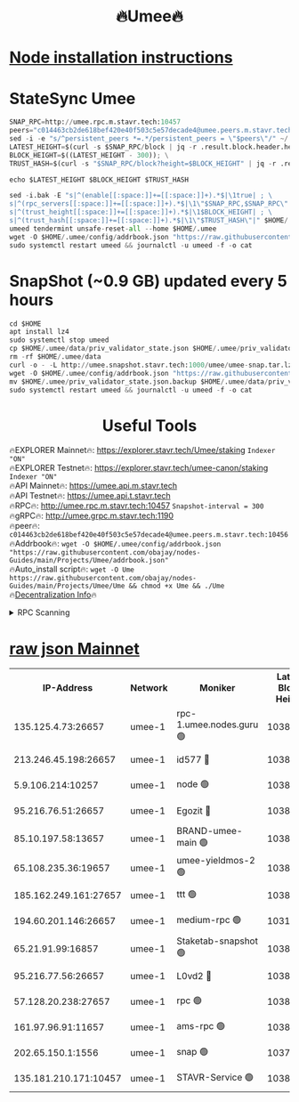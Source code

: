 <h1 align="center"> 🔥Umee🔥</h1>


[Node installation instructions](https://github.com/obajay/nodes-Guides/tree/main/Projects/Umee)
=
# StateSync Umee
```python
SNAP_RPC=http://umee.rpc.m.stavr.tech:10457
peers="c014463cb2de618bef420e40f503c5e57decade4@umee.peers.m.stavr.tech:10456"
sed -i -e "s/^persistent_peers *=.*/persistent_peers = \"$peers\"/" ~/.umee/config/config.toml
LATEST_HEIGHT=$(curl -s $SNAP_RPC/block | jq -r .result.block.header.height); \
BLOCK_HEIGHT=$((LATEST_HEIGHT - 300)); \
TRUST_HASH=$(curl -s "$SNAP_RPC/block?height=$BLOCK_HEIGHT" | jq -r .result.block_id.hash)

echo $LATEST_HEIGHT $BLOCK_HEIGHT $TRUST_HASH

sed -i.bak -E "s|^(enable[[:space:]]+=[[:space:]]+).*$|\1true| ; \
s|^(rpc_servers[[:space:]]+=[[:space:]]+).*$|\1\"$SNAP_RPC,$SNAP_RPC\"| ; \
s|^(trust_height[[:space:]]+=[[:space:]]+).*$|\1$BLOCK_HEIGHT| ; \
s|^(trust_hash[[:space:]]+=[[:space:]]+).*$|\1\"$TRUST_HASH\"|" $HOME/.umee/config/config.toml
umeed tendermint unsafe-reset-all --home $HOME/.umee
wget -O $HOME/.umee/config/addrbook.json "https://raw.githubusercontent.com/obajay/nodes-Guides/main/Projects/Umee/addrbook.json"
sudo systemctl restart umeed && journalctl -u umeed -f -o cat
```
# SnapShot (~0.9 GB) updated every 5 hours
```python
cd $HOME
apt install lz4
sudo systemctl stop umeed
cp $HOME/.umee/data/priv_validator_state.json $HOME/.umee/priv_validator_state.json.backup
rm -rf $HOME/.umee/data
curl -o - -L http://umee.snapshot.stavr.tech:1000/umee/umee-snap.tar.lz4 | lz4 -c -d - | tar -x -C $HOME/.umee --strip-components 2
wget -O $HOME/.umee/config/addrbook.json "https://raw.githubusercontent.com/obajay/nodes-Guides/main/Projects/Umee/addrbook.json"
mv $HOME/.umee/priv_validator_state.json.backup $HOME/.umee/data/priv_validator_state.json
sudo systemctl restart umeed && journalctl -u umeed -f -o cat
```
 <h1 align="center"> Useful Tools</h1>

🔥EXPLORER Mainnet🔥:      https://explorer.stavr.tech/Umee/staking             `Indexer "ON"` \
🔥EXPLORER Testnet🔥:        https://explorer.stavr.tech/umee-canon/staking      `Indexer "ON"` \
🔥API Mainnet🔥:                   https://umee.api.m.stavr.tech \
🔥API Testnet🔥:                     https://umee.api.t.stavr.tech \
🔥RPC🔥:                                   http://umee.rpc.m.stavr.tech:10457                     `Snapshot-interval = 300` \
🔥gRPC🔥:                              http://umee.grpc.m.stavr.tech:1190 \
🔥peer🔥:                     `c014463cb2de618bef420e40f503c5e57decade4@umee.peers.m.stavr.tech:10456` \
🔥Addrbook🔥:    ```wget -O $HOME/.umee/config/addrbook.json "https://raw.githubusercontent.com/obajay/nodes-Guides/main/Projects/Umee/addrbook.json"``` \
🔥Auto_install script🔥: ```wget -O Ume https://raw.githubusercontent.com/obajay/nodes-Guides/main/Projects/Umee/Ume && chmod +x Ume && ./Ume``` \
🔥[Decentralization Info](https://github.com/obajay/StateSync-snapshots/tree/main/Projects/Umee/Decentralization)🔥

<details>
<summary>RPC Scanning</summary>

<h2 align="center"> We scan nodes in real time every 4 hours. And we provide the final result of RPC endpoints.
We cannot influence the operation of these nodes in any way. </h2>


```python
If Voting Power is higher than 0 --> then the Node is a validator of the network and may be subject to attack and be a potential threat to the chain.
```
```python
We marked such validators with a red symbol
```

</details>

[raw json Mainnet](https://rpc-check.umeem.stavr.tech/umeem/rpc-umeem-result.json)
=



<table><tr><th>IP-Address</th><th>Network</th><th>Moniker</th><th>Latest Block Height</th><th>Earliest Block Height</th><th>Catching Up</th><th>Tx Index</th><th>Voting Power</th><th>Scan Time</th></tr><tr><td>135.125.4.73:26657</td><td>umee-1</td><td>rpc-1.umee.nodes.guru 🟢</td><td>10382842</td><td>5167386</td><td>False</td><td>on</td><td>0</td><td>2024-01-31T11:58:49.031828248UTC</td></tr><tr><td>213.246.45.198:26657</td><td>umee-1</td><td>id577 🔴</td><td>10382829</td><td>7100001</td><td>False</td><td>on</td><td>35104869</td><td>2024-01-31T11:57:29.420419965UTC</td></tr><tr><td>5.9.106.214:10257</td><td>umee-1</td><td>node 🟢</td><td>10382838</td><td>7942001</td><td>False</td><td>on</td><td>0</td><td>2024-01-31T11:58:23.477457925UTC</td></tr><tr><td>95.216.76.51:26657</td><td>umee-1</td><td>Egozit 🔴</td><td>10382842</td><td>8262001</td><td>False</td><td>off</td><td>38418323</td><td>2024-01-31T11:58:46.668126656UTC</td></tr><tr><td>85.10.197.58:13657</td><td>umee-1</td><td>BRAND-umee-main 🟢</td><td>10382832</td><td>8427832</td><td>False</td><td>on</td><td>0</td><td>2024-01-31T11:57:46.600362855UTC</td></tr><tr><td>65.108.235.36:19657</td><td>umee-1</td><td>umee-yieldmos-2 🟢</td><td>10382822</td><td>9575548</td><td>False</td><td>on</td><td>0</td><td>2024-01-31T11:56:50.132277528UTC</td></tr><tr><td>185.162.249.161:27657</td><td>umee-1</td><td>ttt 🟢</td><td>10382836</td><td>9733423</td><td>False</td><td>on</td><td>0</td><td>2024-01-31T11:58:11.994846425UTC</td></tr><tr><td>194.60.201.146:26657</td><td>umee-1</td><td>medium-rpc 🟢</td><td>10316092</td><td>9984137</td><td>False</td><td>on</td><td>0</td><td>2024-01-31T11:57:38.148125759UTC</td></tr><tr><td>65.21.91.99:16857</td><td>umee-1</td><td>Staketab-snapshot 🟢</td><td>10382834</td><td>9992001</td><td>False</td><td>off</td><td>0</td><td>2024-01-31T11:57:59.272464081UTC</td></tr><tr><td>95.216.77.56:26657</td><td>umee-1</td><td>L0vd2 🔴</td><td>10382845</td><td>10282845</td><td>False</td><td>off</td><td>37533048</td><td>2024-01-31T11:59:04.268523757UTC</td></tr><tr><td>57.128.20.238:27657</td><td>umee-1</td><td>rpc 🟢</td><td>10382839</td><td>10337379</td><td>False</td><td>on</td><td>0</td><td>2024-01-31T11:58:32.022160918UTC</td></tr><tr><td>161.97.96.91:11657</td><td>umee-1</td><td>ams-rpc 🟢</td><td>10382845</td><td>10352001</td><td>False</td><td>on</td><td>0</td><td>2024-01-31T11:59:04.543697432UTC</td></tr><tr><td>202.65.150.1:1556</td><td>umee-1</td><td>snap 🟢</td><td>10376770</td><td>10375477</td><td>False</td><td>on</td><td>0</td><td>2024-01-31T11:58:21.063027322UTC</td></tr><tr><td>135.181.210.171:10457</td><td>umee-1</td><td>STAVR-Service 🟢</td><td>10382844</td><td>10382101</td><td>False</td><td>on</td><td>0</td><td>2024-01-31T11:58:57.699321314UTC</td></tr></table>
